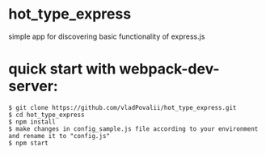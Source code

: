 


# hot_type_express
simple app for discovering basic functionality of express.js

# quick start with webpack-dev-server:
```shell
$ git clone https://github.com/vladPovalii/hot_type_express.git
$ cd hot_type_express
$ npm install
$ make changes in config_sample.js file according to your environment and rename it to "config.js"
$ npm start
```
